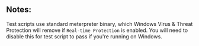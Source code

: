 
## Notes:
Test scripts use standard meterpreter binary, which Windows Virus & Threat Protection will remove if `Real-time Protection` is enabled. You will need to disable this for test script to pass if you're running on Windows.